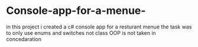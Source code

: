 # Console-app-for-a-menue-
in this project i created a c# console app for a resturant menue 
the task was to only use enums and switches not class 
OOP is not taken in concedaration 
